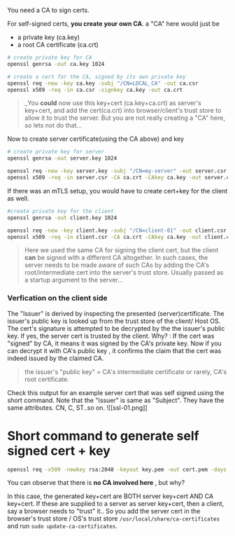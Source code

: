 You need a CA to sign certs. 

For self-signed certs, **you create your own CA**. a "CA" here would just be
- a private key (ca.key)
- a root CA certificate (ca.crt)
```bash
# create private key for CA
openssl genrsa -out ca.key 1024

# create a cert for the CA, signed by its own private key
openssl req -new -key ca.key -subj "/CN=LOCAL_CA" -out ca.csr
openssl x509 -req -in ca.csr -signkey ca.key -out ca.crt
```

> _You **could** now use this key+cert (ca.key+ca.crt) as server's key+cert, and add the cert(ca.crt) into browser/client's trust store to allow it to trust the server. But  you are not really creating a "CA" here, so lets not do that...

Now to create server certificate(using the CA above) and key 
```bash
# create private key for server
openssl genrsa -out server.key 1024

openssl req -new -key server.key -subj "/CN=my-server" -out server.csr
openssl x509 -req -in server.csr -CA ca.crt -CAkey ca.key -out server.crt
```


If there was an mTLS setup, you would have to create cert+key for the client as well. 
```bash
#create private key for the client
openssl genrsa -out client.key 1024

openssl req -new -key client.key -subj "/CN=client-01" -out client.csr
openssl x509 -req -in client.csr -CA ca.crt -CAkey ca.key -out client.crt
```

> Here we used the same CA for signing the client cert, but the client **can** be signed with a different CA altogether. In such cases, the server needs to be made aware of such CAs by adding the CA's root/intermediate cert into the server's trust store. Usually passed as a startup argument to the server...

### Verfication on the client side
The "Issuer" is derived by inspecting the presented (server)certificate. The issuer's public key is looked up from the trust store of the client/ Host OS. The cert's signature is attempted to be decrypted by the the issuer's public key. If yes, the server cert is trusted by the client. Why? : If the cert was "signed" by CA, it means it was signed by the CA's private key. Now if you can decrypt it with CA's public key , it confirms the claim that the cert was indeed issued by the claimed CA. 

> the issuer's "public key" =  CA's intermediate certificate or rarely, CA's root certificate.


Check this output for an example server cert that was self signed using the short command. 
Note that the "Issuer" is same as "Subject". They have the same attributes. CN, C, ST..so on.
![[ssl-01.png]]




# Short command to generate self signed cert + key
```bash
openssl req -x509 -newkey rsa:2048 -keyout key.pem -out cert.pem -days 365
```
You can observe that there is **no CA involved here** , but why?

In this case, the generated key+cert are BOTH server key+cert AND CA key+cert. If these are supplied to a server as server key+cert, then a client, say a browser needs to "trust" it.. So you add the server cert in the browser's trust store / OS's trust store `/usr/local/share/ca-certificates` and run `sudo update-ca-certificates`. 

